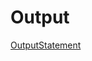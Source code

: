 # Output
[OutputStatement](https://github.com/akhifasheik/AdvancedJava/blob/main/String2b-PerformanceTest/performanceTest.png)<br>

